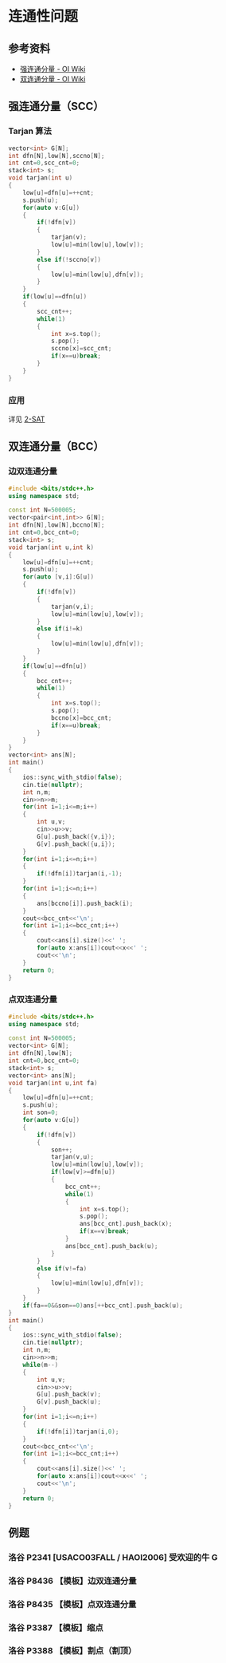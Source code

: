 # 连通性问题

## 参考资料

- [强连通分量 - OI Wiki](https://oi-wiki.org/graph/scc/)
- [双连通分量 - OI Wiki](https://oi-wiki.org/graph/bcc/)

## 强连通分量（SCC）

### Tarjan 算法

```cpp
vector<int> G[N];
int dfn[N],low[N],sccno[N];
int cnt=0,scc_cnt=0;
stack<int> s;
void tarjan(int u)
{
    low[u]=dfn[u]=++cnt;
    s.push(u);
    for(auto v:G[u])
    {
        if(!dfn[v])
        {
            tarjan(v);
            low[u]=min(low[u],low[v]);
        }
        else if(!sccno[v])
        {
            low[u]=min(low[u],dfn[v]);
        }
    }
    if(low[u]==dfn[u])
    {
        scc_cnt++;
        while(1)
        {
            int x=s.top();
            s.pop();
            sccno[x]=scc_cnt;
            if(x==u)break;
        }
    }
}
```

### 应用

详见 [2-SAT](./2sat)

## 双连通分量（BCC）

### 边双连通分量

```cpp
#include <bits/stdc++.h>
using namespace std;

const int N=500005;
vector<pair<int,int>> G[N];
int dfn[N],low[N],bccno[N];
int cnt=0,bcc_cnt=0;
stack<int> s;
void tarjan(int u,int k)
{
	low[u]=dfn[u]=++cnt;
	s.push(u);
	for(auto [v,i]:G[u])
	{
		if(!dfn[v])
		{
			tarjan(v,i);
			low[u]=min(low[u],low[v]);
		}
		else if(i!=k)
		{
			low[u]=min(low[u],dfn[v]);
		}
	}
	if(low[u]==dfn[u])
	{
		bcc_cnt++;
		while(1)
		{
			int x=s.top();
			s.pop();
			bccno[x]=bcc_cnt;
			if(x==u)break;
		}
	}
}
vector<int> ans[N];
int main()
{
	ios::sync_with_stdio(false);
	cin.tie(nullptr);
	int n,m;
	cin>>n>>m;
	for(int i=1;i<=m;i++)
	{
		int u,v;
		cin>>u>>v;
		G[u].push_back({v,i});
		G[v].push_back({u,i});
	}
	for(int i=1;i<=n;i++)
	{
		if(!dfn[i])tarjan(i,-1);
	}
	for(int i=1;i<=n;i++)
	{
		ans[bccno[i]].push_back(i);
	}
	cout<<bcc_cnt<<'\n';
	for(int i=1;i<=bcc_cnt;i++)
	{
		cout<<ans[i].size()<<' ';
		for(auto x:ans[i])cout<<x<<' ';
		cout<<'\n';
	}
	return 0;
}
```

### 点双连通分量

```cpp
#include <bits/stdc++.h>
using namespace std;

const int N=500005;
vector<int> G[N];
int dfn[N],low[N];
int cnt=0,bcc_cnt=0;
stack<int> s;
vector<int> ans[N];
void tarjan(int u,int fa)
{
	low[u]=dfn[u]=++cnt;
	s.push(u);
	int son=0;
	for(auto v:G[u])
	{
		if(!dfn[v])
		{
			son++;
			tarjan(v,u);
			low[u]=min(low[u],low[v]);
			if(low[v]>=dfn[u])
			{
				bcc_cnt++;
				while(1)
				{
					int x=s.top();
					s.pop();
					ans[bcc_cnt].push_back(x);
					if(x==v)break;
				}
				ans[bcc_cnt].push_back(u);
			}
		}
		else if(v!=fa)
		{
			low[u]=min(low[u],dfn[v]);
		}
	}
	if(fa==0&&son==0)ans[++bcc_cnt].push_back(u);
}
int main()
{
	ios::sync_with_stdio(false);
	cin.tie(nullptr);
	int n,m;
	cin>>n>>m;
	while(m--)
	{
		int u,v;
		cin>>u>>v;
		G[u].push_back(v);
		G[v].push_back(u);
	}
	for(int i=1;i<=n;i++)
	{
		if(!dfn[i])tarjan(i,0);
	}
	cout<<bcc_cnt<<'\n';
	for(int i=1;i<=bcc_cnt;i++)
	{
		cout<<ans[i].size()<<' ';
		for(auto x:ans[i])cout<<x<<' ';
		cout<<'\n';
	}
	return 0;
}
```

## 例题

### 洛谷 P2341 [USACO03FALL / HAOI2006] 受欢迎的牛 G

<Problem id="P2341" />

### 洛谷 P8436 【模板】边双连通分量

<Problem id="P8436" />

### 洛谷 P8435 【模板】点双连通分量

<Problem id="P8435" />

### 洛谷 P3387 【模板】缩点

<Problem id="P3387" />

### 洛谷 P3388 【模板】割点（割顶）

<Problem id="P3388" />
